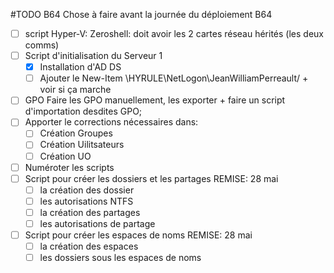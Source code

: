 #TODO B64
Chose à faire avant la journée du déploiement B64
* [ ] script Hyper-V: Zeroshell: doit avoir les 2 cartes réseau hérités (les deux comms)
* [ ] Script d'initialisation du Serveur 1
	* [x] Installation d'AD DS
	* [ ] Ajouter le New-Item \\HYRULE\NetLogon\JeanWilliamPerreault/ + voir si ça marche
* [ ] GPO Faire les GPO manuellement, les exporter + faire un script d'importation desdites GPO;
* [ ] Apporter le corrections nécessaires dans:
	* [ ] Création Groupes
	* [ ] Création Uilitsateurs
	* [ ] Création UO
* [ ] Numéroter les scripts
* [ ] Script pour créer les dossiers et les partages REMISE: 28 mai
	* [ ]  la création des dossier
	* [ ] les autorisations NTFS
	* [ ] la création des partages
	* [ ] les autorisations de partage
* [ ] Script pour créer les espaces de noms REMISE: 28 mai
	* [ ] la création des espaces
	* [ ] les dossiers sous les espaces de noms
